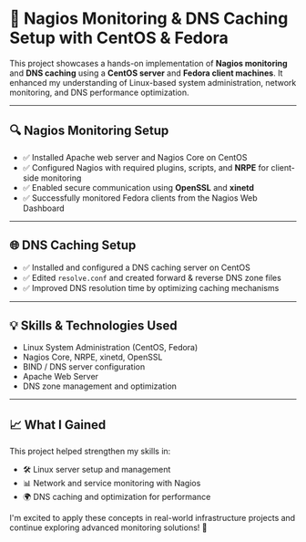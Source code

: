 # 🚀 Nagios Monitoring & DNS Caching Setup with CentOS & Fedora

This project showcases a hands-on implementation of **Nagios monitoring** and **DNS caching** using a **CentOS server** and **Fedora client machines**. It enhanced my understanding of Linux-based system administration, network monitoring, and DNS performance optimization.

---

## 🔍 Nagios Monitoring Setup

- ✅ Installed Apache web server and Nagios Core on CentOS
- ✅ Configured Nagios with required plugins, scripts, and **NRPE** for client-side monitoring
- ✅ Enabled secure communication using **OpenSSL** and **xinetd**
- ✅ Successfully monitored Fedora clients from the Nagios Web Dashboard

---

## 🌐 DNS Caching Setup

- ✅ Installed and configured a DNS caching server on CentOS
- ✅ Edited `resolve.conf` and created forward & reverse DNS zone files
- ✅ Improved DNS resolution time by optimizing caching mechanisms

---

## 💡 Skills & Technologies Used

- Linux System Administration (CentOS, Fedora)
- Nagios Core, NRPE, xinetd, OpenSSL
- BIND / DNS server configuration
- Apache Web Server
- DNS zone management and optimization

---

## 📈 What I Gained

This project helped strengthen my skills in:

- 🛠️ Linux server setup and management  
- 📊 Network and service monitoring with Nagios  
- 🌍 DNS caching and optimization for performance  

I'm excited to apply these concepts in real-world infrastructure projects and continue exploring advanced monitoring solutions! 🚀

